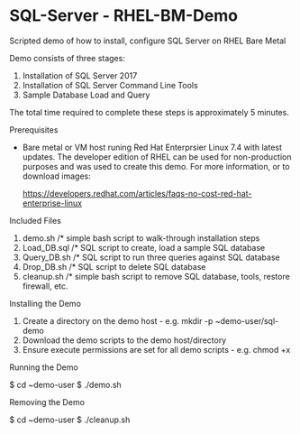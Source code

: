  # SQL-Server - RHEL-BM-Demo
Scripted demo of how to install, configure SQL Server on RHEL Bare Metal

Demo consists of three stages:
   1. Installation of SQL Server 2017
   2. Installation of SQL Server Command Line Tools
   3. Sample Database Load and Query

The total time required to complete these steps is approximately 5 minutes.

Prerequisites
  - Bare metal or VM host runing Red Hat Enterprsier Linux 7.4 with latest updates.
    The developer edition of RHEL can be used for non-production purposes and was used 
    to create this demo. For more information, or to download images:
    
      https://developers.redhat.com/articles/faqs-no-cost-red-hat-enterprise-linux

Included Files
   1. demo.sh              /* simple bash script to walk-through installation steps
   2. Load_DB.sql          /* SQL script to create, load a sample SQL database
   3. Query_DB.sh          /* SQL script to run three queries against SQL database
   4. Drop_DB.sh           /* SQL script to delete SQL database
   5. cleanup.sh           /* simple bash script to remove SQL database, tools, restore firewall, etc.
  
Installing the Demo
   1. Create a directory on the demo host - e.g. mkdir -p ~demo-user/sql-demo
   2. Download the demo scripts to the demo host/directory
   3. Ensure execute permissions are set for all demo scripts - e.g. chmod +x
  
Running the Demo

   $ cd ~demo-user
   $ ./demo.sh
   
Removing the Demo

   $ cd ~demo-user
   $ ./cleanup.sh

